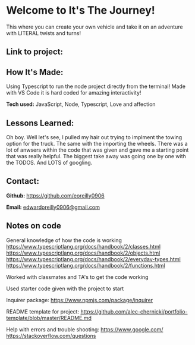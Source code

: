 # Welcome to It's The Journey!
This where you can create your own vehicle and take it on an adventure with LITERAL
twists and turns!

## Link to project:




## How It's Made:
Using Typescript to run the node project directly from the terminal! 
Made with VS Code it is hard coded for amazing interactivity!



**Tech used:**  JavaScript, Node, Typescript, Love and affection



## Lessons Learned:
Oh boy. Well let's see, I pulled my hair out trying to implment the towing option for the truck. 
The same with the importing the wheels. There was a lot of anwsers within the code that was given and 
gave me a starting point that was really helpful. The biggest take away was going one by one with the TODOS.
And LOTS of googling.


## Contact:


**Github:** <https://github.com/eoreilly0906>

**Email:** edwardoreilly0906@gmail.com

## Notes on code
General knowledge of how the code is working
https://www.typescriptlang.org/docs/handbook/2/classes.html
https://www.typescriptlang.org/docs/handbook/2/objects.html
https://www.typescriptlang.org/docs/handbook/2/everyday-types.html
https://www.typescriptlang.org/docs/handbook/2/functions.html

Worked with classmates and TA's to get the code working

Used starter code given with the project to start


Inquirer package:
https://www.npmjs.com/package/inquirer


README template	 for project:
https://github.com/alec-chernicki/portfolio-template/blob/master/README.md


Help with errors and trouble shooting:
https://www.google.com/
https://stackoverflow.com/questions
